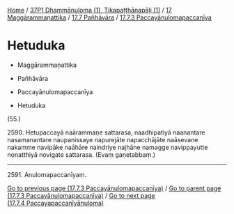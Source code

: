 
[Home](/) / [37P1 Dhammānuloma (1), Tikapaṭṭhānapāḷi (1)](../../../../37P1.md) / [17 Maggārammaṇattika](../../../17.md) / [17.7 Pañhāvāra](../../17.7.md) / [17.7.3 Paccayānulomapaccanīya](../17.7.3.md)

# Hetuduka

* Maggārammaṇattika

* Pañhāvāra

* Paccayānulomapaccanīya

* Hetuduka

(55.)

2590\. Hetupaccayā naārammaṇe sattarasa, naadhipatiyā naanantare nasamanantare naupanissaye napurejāte napacchājāte naāsevane nakamme navipāke naāhāre naindriye najhāne namagge navippayutte nonatthiyā novigate sattarasa. (Evaṃ gaṇetabbaṃ.)

---

2591\. Anulomapaccanīyaṃ.



[Go to previous page (17.7.3 Paccayānulomapaccanīya)](../17.7.3.md) / [Go to parent page (17.7.3 Paccayānulomapaccanīya)](../17.7.3.md) / [Go to next page (17.7.4 Paccayapaccanīyānuloma)](../17.7.4.md)



